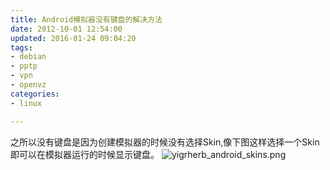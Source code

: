 ```yaml
---
title: Android模拟器没有键盘的解决方法 
date: 2012-10-01 12:54:00
updated: 2016-01-24 09:04:20
tags: 
- debian
- pptp
- vpn
- openvz
categories: 
- linux

---
```

之所以没有键盘是因为创建模拟器的时候没有选择Skin,像下图这样选择一个Skin即可以在模拟器运行的时候显示键盘。
![yigrherb_android_skins.png][1]
<!--more-->


  [1]: https://imgs.gnux.cn/usr/uploads/2016/01/2259925291.png